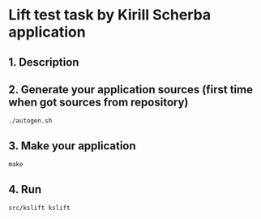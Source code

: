 # Lift test task by Kirill Scherba application

## 1. Description


## 2. Generate your application sources (first time when got sources from repository)

    ./autogen.sh


## 3. Make your application 

    make

## 4. Run 
    
    src/kslift kslift

